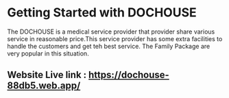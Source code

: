 # Getting Started with DOCHOUSE
The DOCHOUSE is a medical service provider that provider
share various service in reasonable price.This service provider has some extra facilities to handle the customers and get teh best service. The Family Package are very popular in this situation.  


## Website Live link : https://dochouse-88db5.web.app/
## 
